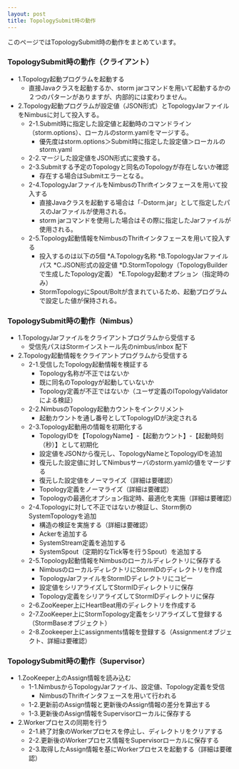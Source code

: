 ```yaml
---
layout: post
title: TopologySubmit時の動作
---
```


このページではTopologySubmit時の動作をまとめています。

### TopologySubmit時の動作（クライアント）
* 1.Topology起動プログラムを起動する
    * 直接Javaクラスを起動するか、storm jarコマンドを用いて起動するかの２つのパターンがありますが、内部的には変わりません。
* 2.Topology起動プログラムが設定値（JSON形式）とTopologyJarファイルをNimbusに対して投入する。
    * 2-1.Submit時に指定した設定値と起動時のコマンドライン（storm.options）、ローカルのstorm.yamlをマージする。
        * 優先度はstorm.options＞Submit時に指定した設定値＞ローカルのstorm.yaml
    * 2-2.マージした設定値をJSON形式に変換する。
    * 2-3.Submitする予定のTopologyと同名のTopologyが存在しないか確認
        * 存在する場合はSubmitエラーとなる。
    * 2-4.TopologyJarファイルをNimbusのThriftインタフェースを用いて投入する
        * 直接Javaクラスを起動する場合は「-Dstorm.jar」として指定したパスのJarファイルが使用される。
        * storm jarコマンドを使用した場合はその際に指定したJarファイルが使用される。
    * 2-5.Topology起動情報をNimbusのThriftインタフェースを用いて投入する
        * 投入するのは以下の5個
        *A.Topology名称
        *B.TopologyJarファイルパス
        *C.JSON形式の設定値
        *D.StormTopology（TopologyBuilderで生成したTopology定義）
        *E.Topology起動オプション（指定時のみ）
        * StormTopologyにSpout/Boltが含まれているため、起動プログラムで設定した値が保持される。

### TopologySubmit時の動作（Nimbus）
* 1.TopologyJarファイルをクライアントプログラムから受信する
    * 受信先パスはStormインストール先のnimbus/inbox 配下
* 2.Topology起動情報をクライアントプログラムから受信する
    * 2-1.受信したTopology起動情報を検証する
        * Topology名称が不正ではないか
        * 既に同名のTopologyが起動していないか
        * Topology定義が不正ではないか（ユーザ定義のITopologyValidatorによる検証）
    * 2-2.NimbusのTopology起動カウントをインクリメント
        * 起動カウントを通し番号としてTopologyIDが決定される
    * 2-3.Topology起動用の情報を初期化する
        * TopologyIDを【TopologyName】-【起動カウント】-【起動時刻（秒）】として初期化
        * 設定値をJSONから復元し、TopologyNameとTopologyIDを追加
        * 復元した設定値に対してNimbusサーバのstorm.yamlの値をマージする
        * 復元した設定値をノーマライズ（詳細は要確認）
        * Topology定義をノーマライズ（詳細は要確認）
        * Topologyの最適化オプション指定時、最適化を実施（詳細は要確認）
    * 2-4.Topologyに対して不正ではないか検証し、Storm側のSystemTopologyを追加
        * 構造の検証を実施する（詳細は要確認）
        * Ackerを追加する
        * SystemStream定義を追加する
        * SystemSpout（定期的なTick等を行うSpout）を追加する
    * 2-5.Topology起動情報をNimbusのローカルディレクトリに保存する
        * NimbusのローカルディレクトリにStormIDのディレクトリを作成
        * TopologyJarファイルをStormIDディレクトリにコピー
        * 設定値をシリアライズしてStormIDディレクトリに保存
        * Topology定義をシリアライズしてStormIDディレクトリに保存
    * 2-6.ZooKeeper上にHeartBeat用のディレクトリを作成する
    * 2-7.ZooKeeper上にStormTopology定義をシリアライズして登録する（StormBaseオブジェクト）
    * 2-8.Zookeeper上にassignments情報を登録する（Assignmentオブジェクト、詳細は要確認）

### TopologySubmit時の動作（Supervisor）
* 1.ZooKeeper上のAssign情報を読み込む
    * 1-1.NimbusからTopologyJarファイル、設定値、Topology定義を受信
        * NimbusのThriftインタフェースを用いて行われる
    * 1-2.更新前のAssign情報と更新後のAssign情報の差分を算出する
    * 1-3.更新後のAssign情報をSupervisorローカルに保存する
* 2.Workerプロセスの同期を行う
    * 2-1.終了対象のWorkerプロセスを停止し、ディレクトリをクリアする
    * 2-2.更新後のWorkerプロセス情報をSupervisorローカルに保存する
    * 2-3.取得したAssign情報を基にWorkerプロセスを起動する（詳細は要確認）